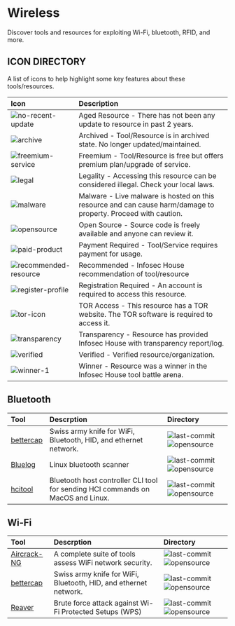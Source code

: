 # Wireless

Discover tools and resources for exploiting Wi-Fi, bluetooth, RFID, and more.

## ICON DIRECTORY

A list of icons to help highlight some key features about these tools/resources.

| Icon | Description |
| :--- | :--- |
| ![no-recent-update](https://raw.githubusercontent.com/InfosecHouse/InfosecHouse/main/icons/no-recent-update.png) | Aged Resource - There has not been any update to resource in past 2 years. |
| ![archive](https://raw.githubusercontent.com/InfosecHouse/InfosecHouse/main/icons/archive.png) | Archived - Tool/Resource is in archived state. No longer updated/maintained. |
| ![freemium-service](https://raw.githubusercontent.com/InfosecHouse/InfosecHouse/main/icons/freemium-service.png) | Freemium - Tool/Resource is free but offers premium plan/upgrade of service. |
| ![legal](https://raw.githubusercontent.com/InfosecHouse/InfosecHouse/main/icons/legal.png) | Legality - Accessing this resource can be considered illegal. Check your local laws. |
| ![malware](https://raw.githubusercontent.com/InfosecHouse/InfosecHouse/main/icons/malware.png) | Malware - Live malware is hosted on this resource and can cause harm/damage to property. Proceed with caution. |
| ![opensource](https://raw.githubusercontent.com/InfosecHouse/InfosecHouse/main/icons/opensource.png) | Open Source - Source code is freely available and anyone can review it. |
| ![paid-product](https://raw.githubusercontent.com/InfosecHouse/InfosecHouse/main/icons/paid-product.png) | Payment Required - Tool/Service requires payment for usage. |
| ![recommended-resource](https://raw.githubusercontent.com/InfosecHouse/InfosecHouse/main/icons/recommended-resource.png) | Recommended - Infosec House recommendation of tool/resource |
| ![register-profile](https://raw.githubusercontent.com/InfosecHouse/InfosecHouse/main/icons/register-profile.png) | Registration Required - An account is required to access this resource. |
| ![tor-icon](https://raw.githubusercontent.com/InfosecHouse/InfosecHouse/main/icons/tor-icon.png) | TOR Access - This resource has a TOR website. The TOR software is required to access it. |
| ![transparency](https://raw.githubusercontent.com/InfosecHouse/InfosecHouse/main/icons/transparency.png) | Transparency - Resource has provided Infosec House with transparency report/log. |
| ![verified](https://raw.githubusercontent.com/InfosecHouse/InfosecHouse/main/icons/verified.png) | Verified - Verified resource/organization. |
| ![winner-1](https://raw.githubusercontent.com/InfosecHouse/InfosecHouse/main/icons/winner.png) | Winner - Resource was a winner in the Infosec House tool battle arena. |

## Bluetooth

| Tool | Descrption | Directory |
| :--- | :--- | :--- |
| [bettercap](https://github.com/bettercap/bettercap) | Swiss army knife for WiFi, Bluetooth, HID, and ethernet network. | ![last-commit](https://img.shields.io/github/last-commit/bettercap/bettercap?color=947cb0&style=flat-square) ![opensource](https://raw.githubusercontent.com/InfosecHouse/InfosecHouse/main/icons/opensource.png) |
| [Bluelog](https://github.com/MS3FGX/Bluelog) | Linux bluetooth scanner | ![last-commit](https://img.shields.io/github/last-commit/MS3FGX/Bluelog?color=947cb0&style=flat-square) ![opensource](https://raw.githubusercontent.com/InfosecHouse/InfosecHouse/main/icons/opensource.png) |
| [hcitool](https://github.com/MillerTechnologyPeru/hcitool) | Bluetooth host controller CLI tool for sending HCI commands on MacOS and Linux. | ![last-commit](https://img.shields.io/github/last-commit/MillerTechnologyPeru/hcitool?color=947cb0&style=flat-square) ![opensource](https://raw.githubusercontent.com/InfosecHouse/InfosecHouse/main/icons/opensource.png) |

## Wi-Fi

| Tool | Descrption | Directory |
| :--- | :--- | :--- |
| [Aircrack-NG](https://github.com/aircrack-ng/aircrack-ng) | A complete suite of tools assess WiFi network security. | ![last-commit](https://img.shields.io/github/last-commit/aircrack-ng/aircrack-ng?color=947cb0&style=flat-square) ![opensource](https://raw.githubusercontent.com/InfosecHouse/InfosecHouse/main/icons/opensource.png) |
| [bettercap](https://github.com/bettercap/bettercap) | Swiss army knife for WiFi, Bluetooth, HID, and ethernet network. | ![last-commit](https://img.shields.io/github/last-commit/bettercap/bettercap?color=947cb0&style=flat-square) ![opensource](https://raw.githubusercontent.com/InfosecHouse/InfosecHouse/main/icons/opensource.png) |
| [Reaver](https://github.com/t6x/reaver-wps-fork-t6x) | Brute force attack against  Wi-Fi Protected Setups \(WPS\) | ![last-commit](https://img.shields.io/github/last-commit/t6x/reaver-wps-fork-t6x?color=947cb0&style=flat-square) ![opensource](https://raw.githubusercontent.com/InfosecHouse/InfosecHouse/main/icons/opensource.png) |

